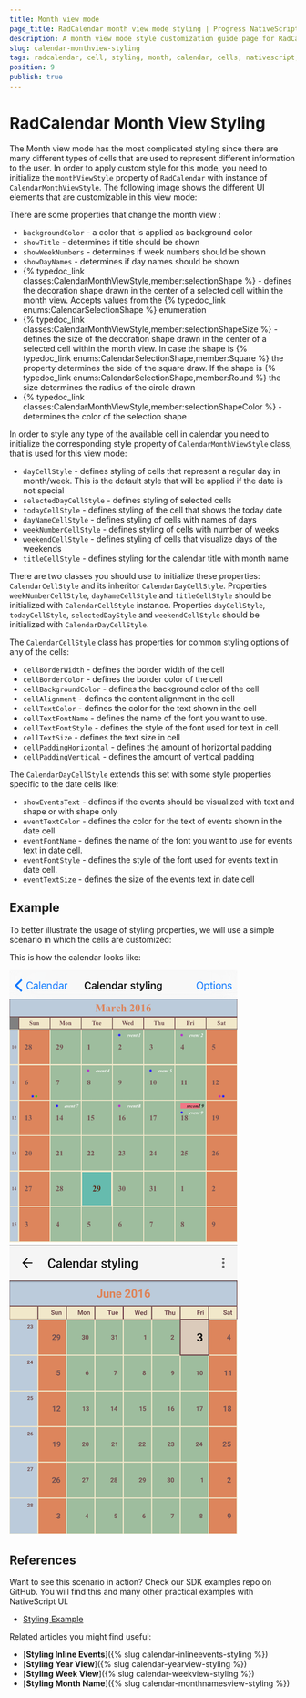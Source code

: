 ```yaml
---
title: Month view mode
page_title: RadCalendar month view mode styling | Progress NativeScript UI Documentation
description: A month view mode style customization guide page for RadCalendar for NativeScript.
slug: calendar-monthview-styling
tags: radcalendar, cell, styling, month, calendar, cells, nativescript, professional, ui
position: 9
publish: true
---
```


# RadCalendar Month View Styling

The Month view mode has the most complicated styling since there are many different types of cells that are used to represent different information to the user.
In order to apply custom style for this mode, you need to initialize the `monthViewStyle` property of `RadCalendar` with instance of `CalendarMonthViewStyle`.
The following image shows the different UI elements that are customizable in this view mode:

There are some properties that change the month view :

- `backgroundColor` - a color that is applied as background color
- `showTitle` - determines if title should be shown
- `showWeekNumbers` - determines if week numbers should be shown
- `showDayNames` - determines if day names should be shown
- {% typedoc_link classes:CalendarMonthViewStyle,member:selectionShape %} - defines the decoration shape drawn in the center of a selected cell within the month view. Accepts values from the {% typedoc_link enums:CalendarSelectionShape %} enumeration
- {% typedoc_link classes:CalendarMonthViewStyle,member:selectionShapeSize %} - defines the size of the decoration shape drawn in the center of a selected cell within the month view. In case the shape is {% typedoc_link enums:CalendarSelectionShape,member:Square %} the property determines the side of the square draw. If the shape is {% typedoc_link enums:CalendarSelectionShape,member:Round %} the size determines the radius of the circle drawn
- {% typedoc_link classes:CalendarMonthViewStyle,member:selectionShapeColor %} - determines the color of the selection shape

In order to style any type of the available cell in calendar you need to initialize the corresponding style property of `CalendarMonthViewStyle` class, that is used for this view mode:

- `dayCellStyle` -  defines styling of cells that represent a regular day in month/week. This is the default style that will be applied if the date is not special
- `selectedDayCellStyle` -  defines styling of selected cells
- `todayCellStyle` -  defines styling of the cell that shows the today date
- `dayNameCellStyle` -  defines styling of cells with names of days
- `weekNumberCellStyle` - defines styling of cells with number of weeks
- `weekendCellStyle` - defines styling of cells that visualize days of the weekends
- `titleCellStyle` - defines styling for the calendar title with month name

There are two classes you should use to initialize these properties:  `CalendarCellStyle` and its inheritor `CalendarDayCellStyle`.
Properties `weekNumberCellStyle`, `dayNameCellStyle` and `titleCellStyle` should be initialized with `CalendarCellStyle` instance.
Properties `dayCellStyle`, `todayCellStyle`, `selectedDayStyle` and `weekendCellStyle` should be initialized with `CalendarDayCellStyle`.

The `CalendarCellStyle` class has properties for common styling options of any of the cells:

- `cellBorderWidth` -  defines the border width of the cell
- `cellBorderColor` -  defines the border color of the cell
- `cellBackgroundColor` -  defines the background color of the cell
- `cellAlignment` -  defines the content alignment in the cell
- `cellTextColor` -  defines the color for the text shown in the cell
- `cellTextFontName` -  defines the name of the font you want to use.
- `cellTextFontStyle` -  defines the style of the font used for text in cell.
- `cellTextSize` -  defines the text size in cell
- `cellPaddingHorizontal` -  defines the amount of horizontal padding
- `cellPaddingVertical` -  defines the amount of vertical padding  

The `CalendarDayCellStyle` extends this set with some style properties specific to the date cells like:

- `showEventsText` -  defines if the events should be visualized with text and shape or with shape only
- `eventTextColor` -  defines the color for the text of events shown in the date cell
- `eventFontName` -  defines the name of the font you want to use for events text in date cell.
- `eventFontStyle` -  defines the style of the font used for events text in date cell.
- `eventTextSize` - defines the size of the events text in date cell


## Example

To better illustrate the usage of styling properties, we will use a simple scenario in which the cells are customized:

<snippet id='calendar-monthview-styling'/>

This is how the calendar looks like:

![Calendar month view styling](../../../img/ns_ui/calendar_styling_month_ios.png "iOS")      ![Calendar month view styling](../../../img/ns_ui/calendar_styling_month_android.png "Android")

## References
Want to see this scenario in action?
Check our SDK examples repo on GitHub. You will find this and many other practical examples with NativeScript UI.

* [Styling Example](https://github.com/NativeScript/nativescript-ui-samples/tree/master/calendar/app/calendar/cell-styling)

Related articles you might find useful:

* [**Styling Inline Events**]({% slug calendar-inlineevents-styling %})
* [**Styling Year View**]({% slug calendar-yearview-styling %})
* [**Styling Week View**]({% slug calendar-weekview-styling %})
* [**Styling Month Name**]({% slug calendar-monthnamesview-styling %})
